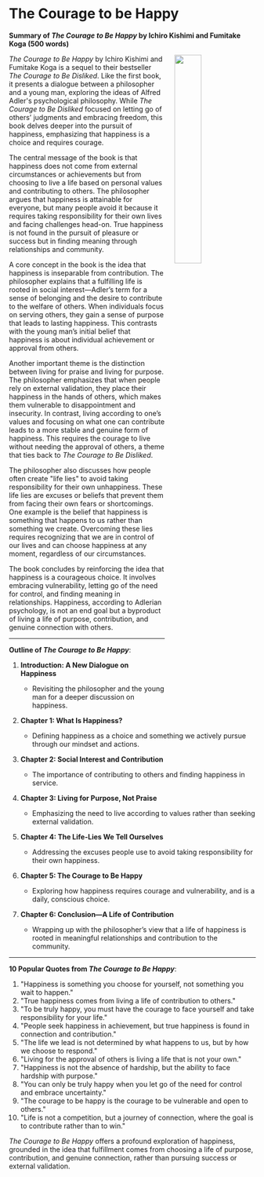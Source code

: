 # The Courage to be Happy

**Summary of *The Courage to Be Happy* by Ichiro Kishimi and Fumitake Koga (500 words)**

<img src="https://m.media-amazon.com/images/I/41mDi5+BF2L._SL500_.jpg" style="float:right;width:33%; padding-left:20px; padding-bottom:20px;"/>

*The Courage to Be Happy* by Ichiro Kishimi and Fumitake Koga is a sequel to their bestseller *The Courage to Be Disliked*. Like the first book, it presents a dialogue between a philosopher and a young man, exploring the ideas of Alfred Adler's psychological philosophy. While *The Courage to Be Disliked* focused on letting go of others’ judgments and embracing freedom, this book delves deeper into the pursuit of happiness, emphasizing that happiness is a choice and requires courage.

The central message of the book is that happiness does not come from external circumstances or achievements but from choosing to live a life based on personal values and contributing to others. The philosopher argues that happiness is attainable for everyone, but many people avoid it because it requires taking responsibility for their own lives and facing challenges head-on. True happiness is not found in the pursuit of pleasure or success but in finding meaning through relationships and community.

A core concept in the book is the idea that happiness is inseparable from contribution. The philosopher explains that a fulfilling life is rooted in social interest—Adler’s term for a sense of belonging and the desire to contribute to the welfare of others. When individuals focus on serving others, they gain a sense of purpose that leads to lasting happiness. This contrasts with the young man’s initial belief that happiness is about individual achievement or approval from others.

Another important theme is the distinction between living for praise and living for purpose. The philosopher emphasizes that when people rely on external validation, they place their happiness in the hands of others, which makes them vulnerable to disappointment and insecurity. In contrast, living according to one’s values and focusing on what one can contribute leads to a more stable and genuine form of happiness. This requires the courage to live without needing the approval of others, a theme that ties back to *The Courage to Be Disliked*.

The philosopher also discusses how people often create "life lies" to avoid taking responsibility for their own unhappiness. These life lies are excuses or beliefs that prevent them from facing their own fears or shortcomings. One example is the belief that happiness is something that happens to us rather than something we create. Overcoming these lies requires recognizing that we are in control of our lives and can choose happiness at any moment, regardless of our circumstances.

The book concludes by reinforcing the idea that happiness is a courageous choice. It involves embracing vulnerability, letting go of the need for control, and finding meaning in relationships. Happiness, according to Adlerian psychology, is not an end goal but a byproduct of living a life of purpose, contribution, and genuine connection with others.

---

**Outline of *The Courage to Be Happy***:

1. **Introduction: A New Dialogue on Happiness**
   - Revisiting the philosopher and the young man for a deeper discussion on happiness.
   
2. **Chapter 1: What Is Happiness?**
   - Defining happiness as a choice and something we actively pursue through our mindset and actions.
   
3. **Chapter 2: Social Interest and Contribution**
   - The importance of contributing to others and finding happiness in service.
   
4. **Chapter 3: Living for Purpose, Not Praise**
   - Emphasizing the need to live according to values rather than seeking external validation.
   
5. **Chapter 4: The Life-Lies We Tell Ourselves**
   - Addressing the excuses people use to avoid taking responsibility for their own happiness.
   
6. **Chapter 5: The Courage to Be Happy**
   - Exploring how happiness requires courage and vulnerability, and is a daily, conscious choice.
   
7. **Chapter 6: Conclusion—A Life of Contribution**
   - Wrapping up with the philosopher’s view that a life of happiness is rooted in meaningful relationships and contribution to the community.

---

**10 Popular Quotes from *The Courage to Be Happy***:

1. "Happiness is something you choose for yourself, not something you wait to happen."
2. "True happiness comes from living a life of contribution to others."
3. "To be truly happy, you must have the courage to face yourself and take responsibility for your life."
4. "People seek happiness in achievement, but true happiness is found in connection and contribution."
5. "The life we lead is not determined by what happens to us, but by how we choose to respond."
6. "Living for the approval of others is living a life that is not your own."
7. "Happiness is not the absence of hardship, but the ability to face hardship with purpose."
8. "You can only be truly happy when you let go of the need for control and embrace uncertainty."
9. "The courage to be happy is the courage to be vulnerable and open to others."
10. "Life is not a competition, but a journey of connection, where the goal is to contribute rather than to win."

*The Courage to Be Happy* offers a profound exploration of happiness, grounded in the idea that fulfillment comes from choosing a life of purpose, contribution, and genuine connection, rather than pursuing success or external validation.